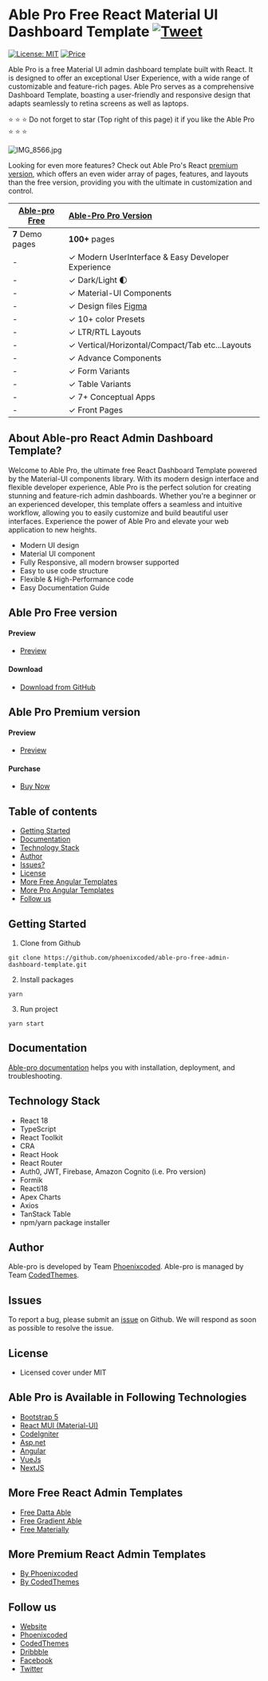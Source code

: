 # Able Pro Free React Material UI Dashboard Template [![Tweet](https://img.shields.io/twitter/url/http/shields.io.svg?style=social)](https://twitter.com/intent/tweet?text=Get%20Able%20%20Pro%20React%20-%20The%20most%20beautiful%20Material%20Designed%20Admin%20Dashboard%20Template%20&url=https://ableproadmin.com/react/&via=phoenixcoded&hashtags=React,webdev,developers,javascript)

[![License: MIT](https://img.shields.io/badge/License-MIT-yellow.svg)](https://opensource.org/licenses/MIT)
[![Price](https://img.shields.io/badge/price-FREE-0098f7.svg)](https://github.com/codedthemes/able-pro-free-admin-dashboard-template/blob/master/LICENSE)

Able Pro is a free Material UI admin dashboard template built with React. It is designed to offer an exceptional User Experience, with a wide range of customizable and feature-rich pages. Able Pro serves as a comprehensive Dashboard Template, boasting a user-friendly and responsive design that adapts seamlessly to retina screens as well as laptops.

:star: :star: :star: Do not forget to star (Top right of this page) it if you like the Able Pro :star: :star: :star:

![IMG_8566.jpg](https://ableproadmin.com/adv-banner/adv-able-pro-redefined-github-react.png)

Looking for even more features? Check out Able Pro's React [premium version](https://1.envato.market/OrJ5nn), which offers an even wider array of pages, features, and layouts than the free version, providing you with the ultimate in customization and control.

| [Able-pro Free](https://ableproadmin.com/react/free) | [Able-Pro Pro Version](https://1.envato.market/OrJ5nn)                                                   |
| --------------------------------------------------------- | :-------------------------------------------------------------------------------------------------------- |
| **7** Demo pages                                          | **100+** pages                                                                                            |
| -                                                         | ✓ Modern UserInterface & Easy Developer Experience                                                        |
| -                                                         | ✓ Dark/Light  🌓                                                                                          |
| -                                                         | ✓ Material-UI Components                                                                                  |
| -                                                         | ✓ Design files [Figma](https://links.codedthemes.com/mQZrX)                                               |
| -                                                         | ✓ 10+ color Presets                                                                                       |
| -                                                         | ✓ LTR/RTL Layouts                                                                                         |
| -                                                         | ✓ Vertical/Horizontal/Compact/Tab etc...Layouts                                                           |
| -                                                         | ✓ Advance Components                                                                                      |
| -                                                         | ✓ Form Variants                                                                                           |
| -                                                         | ✓ Table Variants                                                                                          |
| -                                                         | ✓ 7+ Conceptual Apps                                                                                      |
| -                                                         | ✓ Front Pages                                                                                             |

## About Able-pro React Admin Dashboard Template?

Welcome to Able Pro, the ultimate free React Dashboard Template powered by the Material-UI components library. With its modern design interface and flexible developer experience, Able Pro is the perfect solution for creating stunning and feature-rich admin dashboards. Whether you're a beginner or an experienced developer, this template offers a seamless and intuitive workflow, allowing you to easily customize and build beautiful user interfaces. Experience the power of Able Pro and elevate your web application to new heights.

- Modern UI design
- Material UI component
- Fully Responsive, all modern browser supported
- Easy to use code structure
- Flexible & High-Performance code
- Easy Documentation Guide

## Able Pro Free version

#### Preview

- [Preview](https://ableproadmin.com/react/free)

#### Download

- [Download from GitHub](https://github.com/phoenixcoded/able-pro-free-admin-dashboard-template)

## Able Pro Premium version

#### Preview

- [Preview](https://ableproadmin.com/react/)

#### Purchase

- [Buy Now](https://1.envato.market/OrJ5nn)

## Table of contents

- [Getting Started](#getting-started)
- [Documentation](#documentation)
- [Technology Stack](#technology-stack)
- [Author](#author)
- [Issues?](#issues)
- [License](#license)
- [More Free Angular Templates](#more-free-angular-dashboard-templates)
- [More Pro Angular Templates](#more-premium-angular-dashboard-templates)
- [Follow us](#follow-us)

## Getting Started

1. Clone from Github

```
git clone https://github.com/phoenixcoded/able-pro-free-admin-dashboard-template.git
```

2. Install packages

```
yarn
```

3. Run project

```
yarn start
```

## Documentation

[Able-pro documentation](https://phoenixcoded.gitbook.io/able-pro/v/react/) helps you with installation, deployment, and troubleshooting.

## Technology Stack

- React 18
- TypeScript
- React Toolkit
- CRA
- React Hook
- React Router
- Auth0, JWT, Firebase, Amazon Cognito (i.e. Pro version)
- Formik
- Reacti18
- Apex Charts
- Axios
- TanStack Table
- npm/yarn package installer

## Author

Able-pro is developed by Team [Phoenixcoded](https://themeforest.net/user/phoenixcoded).
Able-pro is managed by Team [CodedThemes](https://codedthemes.com).


## Issues

To report a bug, please submit an [issue](https://github.com/codedthemes/able-pro-free-admin-dashboard-template/issues) on Github. We will respond as soon as possible to resolve the issue.

## License

- Licensed cover under MIT

## Able Pro is Available in Following Technologies

- [Bootstrap 5](https://themeforest.net/item/able-pro-bootstrap-admin-dashboard-template/50170229)
- [React MUI (Material-UI)](https://themeforest.net/item/able-pro-react-nextjs-admin-dashboard/50613770)
- [CodeIgniter](https://themeforest.net/item/able-pro-responsive-bootstrap-4-admin-template/19300403)
- [Asp.net](https://themeforest.net/item/able-pro-responsive-bootstrap-4-admin-template/19300403)
- [Angular](https://themeforest.net/item/able-pro-angular-dashboard-template/50607360)
- [VueJs](https://themeforest.net/item/able-pro-responsive-bootstrap-4-admin-template/19300403)
- [NextJS](https://themeforest.net/item/able-pro-react-nextjs-admin-dashboard/50613770)

## More Free React Admin Templates

- [Free Datta Able](https://github.com/codedthemes/datta-able-free-react-admin-template)
- [Free Gradient Able](https://github.com/codedthemes/gradient-able-free-admin-template)
- [Free Materially](https://github.com/codedthemes/materially-free-react-admin-template)

## More Premium React Admin Templates

- [By Phoenixcoded](https://themeforest.net/collections/7774628-reactjs-dashboard-template)
- [By CodedThemes](https://codedthemes.com/item/category/templates/react-admin-templates/)

## Follow us

- [Website](https://ableproadmin.com/react)
- [Phoenixcoded](https://themeforest.net/user/phoenixcoded)
- [CodedThemes](https://codedthemes.com)
- [Dribbble](https://dribbble.com/codedthemes)
- [Facebook](https://www.facebook.com/codedthemes)
- [Twitter](https://twitter.com/codedthemes)
